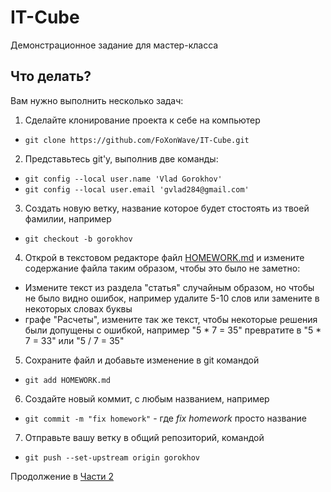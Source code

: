 # IT-Cube
Демонстрационное задание для мастер-класса

## Что делать?
Вам нужно выполнить несколько задач:
1. Сделайте клонирование проекта к себе на компьютер  
  * `git clone https://github.com/FoXonWave/IT-Cube.git`

2. Представьтесь git'у, выполнив две команды:
  * `git config --local user.name 'Vlad Gorokhov'` 
  * `git config --local user.email 'gvlad284@gmail.com'`

3. Создать новую ветку, название которое будет стостоять из твоей фамилии, например 
  * `git checkout -b gorokhov`

4. Открой в текстовом редакторе файл [HOMEWORK.md](HOMEWORK.md) и измените содержание файла таким образом, чтобы это было не заметно:
  * Измените текст из раздела "статья" случайным образом, но чтобы не было видно ошибок, например удалите 5-10 слов или замените в некоторых словах буквы
  * графе "Расчеты", измените так же текст, чтобы некоторые решения были допущены с ошибкой, например "5 * 7 = 35" превратите в "5 * 7 = 33" или "5 / 7 = 35"

5. Сохраните файл и добавьте изменение в git командой  
  * `git add HOMEWORK.md` 

6. Создайте новый коммит, с любым названием, например  
  * `git commit -m "fix homework"` - где _fix homework_ просто название

7. Отправьте вашу ветку в общий репозиторий, командой
  * `git push --set-upstream origin gorokhov`

Продолжение в [Части 2](PART2.md)